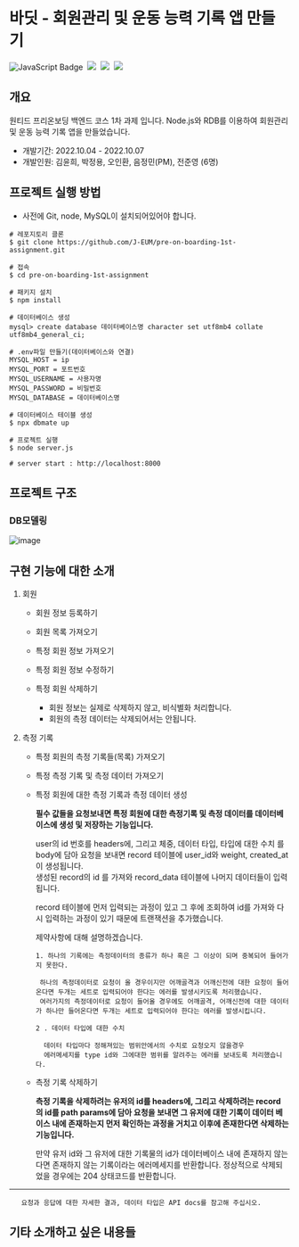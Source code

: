# 바딧 - 회원관리 및 운동 능력 기록 앱 만들기
![JavaScript Badge](https://img.shields.io/badge/Javascript-F7DF1E?style=for-the-badge&logo=Javascript&logoColor=white)&nbsp;
<img src="https://img.shields.io/badge/Node.js-339933?style=for-the-badge&logo=Node.js&logoColor=white"/>&nbsp;
<img src="https://img.shields.io/badge/Express-000000?style=for-the-badge&logo=Express&logoColor=white"/>&nbsp;
<img src="https://img.shields.io/badge/MySQL-4479A1?style=for-the-badge&logo=MySQL&logoColor=white"/>&nbsp;
## 개요
원티드 프리온보딩 백엔드 코스 1차 과제 입니다. Node.js와 RDB를 이용하여 회원관리 및 운동 능력 기록 앱을 만들었습니다.
- 개발기간: 2022.10.04 - 2022.10.07
- 개발인원: 김윤희, 박정용, 오인환, 음정민(PM), 전준영 (6명)



## 프로젝트 실행 방법

- 사전에 Git, node, MySQL이 설치되어있어야 합니다.

```shell
# 레포지토리 클론
$ git clone https://github.com/J-EUM/pre-on-boarding-1st-assignment.git

# 접속
$ cd pre-on-boarding-1st-assignment

# 패키지 설치
$ npm install

# 데이터베이스 생성
mysql> create database 데이터베이스명 character set utf8mb4 collate utf8mb4_general_ci; 

# .env파일 만들기(데이터베이스와 연결)
MYSQL_HOST = ip
MYSQL_PORT = 포트번호
MYSQL_USERNAME = 사용자명
MYSQL_PASSWORD = 비밀번호
MYSQL_DATABASE = 데이터베이스명

# 데이터베이스 테이블 생성
$ npx dbmate up

# 프로젝트 실행
$ node server.js

# server start : http://localhost:8000
```


## 프로젝트 구조
### DB모델링
![image](https://user-images.githubusercontent.com/97498663/194228536-bf8dac2d-612b-411b-b32b-e27f66263077.png)





## 구현 기능에 대한 소개
1. 회원
    - 회원 정보 등록하기
    
    - 회원 목록 가져오기
    
    - 특정 회원 정보 가져오기
    
    - 특정 회원 정보 수정하기
    
    - 특정 회원 삭제하기
        - 회원 정보는 실제로 삭제하지 않고, 비식별화 처리합니다.
        - 회원의 측정 데이터는 삭제되어서는 안됩니다.

2. 측정 기록
    - 특정 회원의 측정 기록들(목록) 가져오기
    
    - 특정 측정 기록 및 측정 데이터 가져오기
    
    - 특정 회원에 대한 측정 기록과 측정 데이터 생성
    
       **필수 값들을 요청보내면 특정 회원에 대한 측정기록 및 측정 데이터를 데이터베이스에 생성 및 저장하는 기능입니다.**
	
	    user의 id 번호를 headers에, 그리고  체중, 데이터 타입, 타입에 대한 수치 를 body에 담아 요청을 보내면 record 테이블에 user_id와 weight, created_at이 생성됩니다.           
        생성된 record의 id 를 가져와 record_data 테이블에 나머지 데이터들이 입력됩니다.
	    
        record 테이블에 먼저 입력되는 과정이 있고 그 후에 조회하여 id를 가져와 다시 입력하는 과정이 있기 때문에 트랜잭션을 추가했습니다.
	    
        제약사항에 대해 설명하겠습니다.
	
	      1. 하나의 기록에는 측정데이터의 종류가 하나 혹은 그 이상이 되며 중복되어 들어가지 못한다.
		
		   하나의 측정데이터로 요청이 올 경우이지만 어깨골격과 어깨신전에 대한 요청이 들어온다면 두개는 세트로 입력되어야 한다는 에러를 발생시키도록 처리했습니다.
	 	   여러가지의 측정데이터로 요청이 들어올 경우에도 어깨골격, 어깨신전에 대한 데이터가 하나만 들어온다면 두개는 세트로 입력되어야 한다는 에러를 발생시킵니다.
		
	      2 . 데이터 타입에 대한 수치
	
		    데이터 타입마다 정해져있는 범위안에서의 수치로 요청오지 않을경우
		    에러메세지를 type id와 그에대한 범위를 알려주는 에러를 보내도록 처리했습니다.
    
    - 측정 기록 삭제하기
        
       **측정 기록을 삭제하려는 유저의 id를 headers에, 그리고 삭제하려는 record 의 id를 path params에 담아 요청을 보내면
	   그 유저에 대한 기록이 데이터 베이스 내에 존재하는지 먼저 확인하는 과정을 거치고 이후에 존재한다면 삭제하는 기능입니다.**
       
       만약 유저 id와 그 유저에 대한 기록물의 id가 데이터베이스 내에 존재하지 않는다면 존재하지 않는 기록이라는 에러메세지를 반환합니다.
	   정상적으로 삭제되었을 경우에는 204 상태코드를 반환합니다.
****        
       요청과 응답에 대한 자세한 결과, 데이터 타입은 API docs를 참고해 주십시오.

## 기타 소개하고 싶은 내용들
